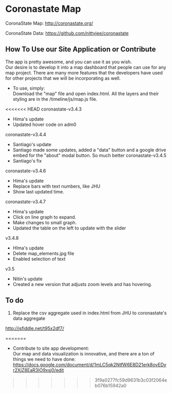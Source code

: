 # Coronastate Map

CoronaState Map: http://coronastate.org/

CoronaState Data: https://github.com/nittyjee/coronastate


## How To Use our Site Application or Contribute

The app is pretty awesome, and you can use it as you wish. <br>
Our desire is to develop it into a map dashboard that people can use for any map project. There are many more features that the developers have used for other projects that we will be incorporating as well.

- To use, simply: <br>
Download the "map" file and open index.html.
All the layers and their styling are in the /timeline/js/map.js file.

<<<<<<< HEAD
coronastate-v3.4.3
  - Hima's update
  - Updated hover code on adm0
 
coronastate-v3.4.4
  - Santiago's update
  - Santiago made some updates, added a "data" button and a google drive embed for the "about" modal button. So much better
coronastate-v3.4.5
  - Santiago's fix
  
coronastate-v3.4.6
  - Hima's update
  - Replace bars with text numbers, like JHU
  - Show last updated time.
  
coronastate-v3.4.7
  - Hima's update
  - Click on line graph to expand.
  - Make changes to small graph.
  - Updated the table on the left to update with the slider
  
v3.4.8
  - HIma's update
  - Delete map_elements.jpg file
  - Enabled selection of text

v3.5
  - Nitin's update
  - Created a new version that adjusts zoom levels and has hovering.
  
To do
-----
1. Replace the csv aggregate used in index.html from JHU to coronastate's data aggregate

http://jsfiddle.net/t95x2df7/

=======
- Contribute to site app development: <br>
Our map and data visualization is innovative, and there are a ton of things we need to have done: https://docs.google.com/document/d/1mLC5qk2NtfW6E8D21erk8ovEDyr2XjZ8EaR3IO9xsj0/edit
>>>>>>> 3f9a0277fc59d9631b3c03f2064eb076b15942a0
